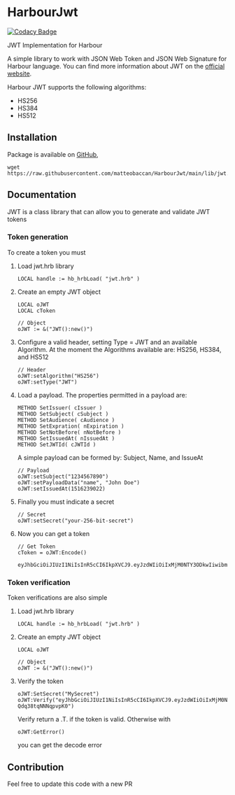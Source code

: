 # HarbourJwt

[![Codacy Badge](https://app.codacy.com/project/badge/Grade/297af1f39d004d7992599ce45fcd3b6a)](https://www.codacy.com/gh/matteobaccan/HarbourJwt/dashboard?utm_source=github.com&amp;utm_medium=referral&amp;utm_content=matteobaccan/HarbourJwt&amp;utm_campaign=Badge_Grade)

JWT Implementation for Harbour

A simple library to work with JSON Web Token and JSON Web Signature for Harbour language.
You can find more information about JWT on the [official website](https://jwt.io).

Harbour JWT supports the following algorithms:

- HS256
- HS384
- HS512

<!--
    (CVE-2015-2951) The alg=none signature-bypass vulnerability
    (CVE-2016-10555) The RS/HS256 public key mismatch vulnerability
    (CVE-2018-0114) Key injection vulnerability
    (CVE-2019-20933/CVE-2020-28637) Blank password vulnerability
    (CVE-2020-28042) Null signature vulnerability
-->

## Installation

Package is available on [GitHub](https://github.com/matteobaccan/HarbourJwt/blob/main/lib/jwt.hrb),

```shell
wget https://raw.githubusercontent.com/matteobaccan/HarbourJwt/main/lib/jwt.hrb
```

## Documentation

JWT is a class library that can allow you to generate and validate JWT tokens

### Token generation

To create a token you must

1. Load jwt.hrb library

    ```xBase
    LOCAL handle := hb_hrbLoad( "jwt.hrb" )
    ```

2. Create an empty JWT object

    ```xBase
    LOCAL oJWT
    LOCAL cToken

    // Object
    oJWT := &("JWT():new()")
    ```

3. Configure a valid header, setting Type = JWT and an available Algorithm. At the moment the Algorithms available are: HS256, HS384, and HS512

    ```xBase
    // Header
    oJWT:setAlgorithm("HS256")
    oJWT:setType("JWT")
    ```

4. Load a payload. The properties permitted in a payload are:

    ```xBase
    METHOD SetIssuer( cIssuer )
    METHOD SetSubject( cSubject )
    METHOD SetAudience( cAudience )
    METHOD SetExpration( nExpiration )
    METHOD SetNotBefore( nNotBefore )
    METHOD SetIssuedAt( nIssuedAt )
    METHOD SetJWTId( cJWTId )
    ```

    A simple payload can be formed by: Subject, Name, and IssueAt

    ```xBase
    // Payload
    oJWT:setSubject("1234567890")
    oJWT:setPayloadData("name", "John Doe")
    oJWT:setIssuedAt(1516239022)
    ```

5. Finally you must indicate a secret

    ```xBase
    // Secret
    oJWT:setSecret("your-256-bit-secret")
    ```

6. Now you can get a token

    ```xBase
    // Get Token
    cToken = oJWT:Encode()
    ```

    ```Text
    eyJhbGciOiJIUzI1NiIsInR5cCI6IkpXVCJ9.eyJzdWIiOiIxMjM0NTY3ODkwIiwibmFtZSI6IkpvaG4gRG9lIiwiaWF0IjoxNTE2MjM5MDIyfQ.SflKxwRJSMeKKF2QT4fwpMeJf36POk6yJV_adQssw5c
    ```

### Token verification

Token verifications are also simple

1. Load jwt.hrb library

    ```xBase
    LOCAL handle := hb_hrbLoad( "jwt.hrb" )
    ```

2. Create an empty JWT object

    ```xBase
    LOCAL oJWT

    // Object
    oJWT := &("JWT():new()")
    ```

3. Verify the token

    ```xBase
    oJWT:SetSecret("MySecret")
    oJWT:Verify("eyJhbGciOiJIUzI1NiIsInR5cCI6IkpXVCJ9.eyJzdWIiOiIxMjM0NTY3ODkwIiwibmFtZSI6Ik1hdHRlbyBCYWNjYW4iLCJpYXQiOjE1MTYyMzkwMjJ9.YR8QF52kgj0owYlP9TkEy_lNhC-Qdq38tqNNNqpvpK0")
    ```

    Verify return a .T. if the token is valid. Otherwise with

    ```xBase
    oJWT:GetError()
    ```

    you can get the decode error

## Contribution

Feel free to update this code with a new PR
